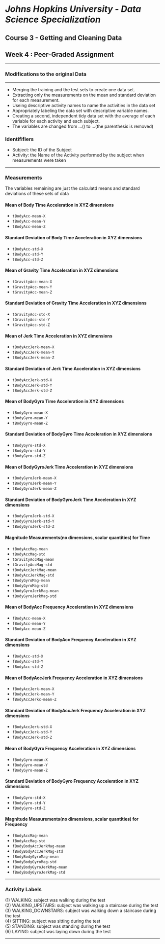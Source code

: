 # *Johns Hopkins University - Data Science Specialization*
## Course 3 - Getting and Cleaning Data
## Week 4 : Peer-Graded Assignment
***
### Modifications to the original Data
***
* Merging the training and the test sets to create one data set.
* Extracting only the measurements on the mean and standard deviation for each measurement.
* Useing descriptive activity names to name the activities in the data set
* Appropriately labeling the data set with descriptive variable names.
* Creating a second, independent tidy data set with the average of each variable for each activity and each subject.
* The variables are changed from ...() to ...(the parenthesis is removed)

### Identififiers

* Subject: the ID of the Subject
* Activity: the Name of the Activity performed by the subject when measurements were taken

***

### Measurements
The variables remaining are just the calculatd means and standard deviations of these sets of data

#### Mean of Body Time Acceleration in XYZ dimensions

* `tBodyAcc-mean-X`
* `tBodyAcc-mean-Y`
* `tBodyAcc-mean-Z`

#### Standard Deviation of Body Time Acceleration in XYZ dimensions

* `tBodyAcc-std-X`
* `tBodyAcc-std-Y`
* `tBodyAcc-std-Z`

#### Mean of Gravity Time Acceleration in XYZ dimensions

* `tGravityAcc-mean-X`
* `tGravityAcc-mean-Y`
* `tGravityAcc-mean-Z`

#### Standard Deviation of Gravity Time Acceleration in XYZ dimensions

* `tGravityAcc-std-X`
* `tGravityAcc-std-Y`
* `tGravityAcc-std-Z`

#### Mean of Jerk Time Acceleration in XYZ dimensions

* `tBodyAccJerk-mean-X`
* `tBodyAccJerk-mean-Y`
* `tBodyAccJerk-mean-Z`

#### Standard Deviation of Jerk Time Acceleration in XYZ dimensions

* `tBodyAccJerk-std-X`
* `tBodyAccJerk-std-Y`
* `tBodyAccJerk-std-Z`

#### Mean of BodyGyro Time Acceleration in XYZ dimensions

* `tBodyGyro-mean-X`
* `tBodyGyro-mean-Y`
* `tBodyGyro-mean-Z`

#### Standard Deviation of BodyGyro Time Acceleration in XYZ dimensions

* `tBodyGyro-std-X`
* `tBodyGyro-std-Y`
* `tBodyGyro-std-Z`

#### Mean of BodyGyroJerk Time Acceleration in XYZ dimensions

* `tBodyGyroJerk-mean-X`
* `tBodyGyroJerk-mean-Y`
* `tBodyGyroJerk-mean-Z`

#### Standard Deviation of BodyGyroJerk Time Acceleration in XYZ dimensions

* `tBodyGyroJerk-std-X`
* `tBodyGyroJerk-std-Y`
* `tBodyGyroJerk-std-Z`

#### Magnitude Measurements(no dimensions, scalar quantities) for Time

* `tBodyAccMag-mean`
* `tBodyAccMag-std`
* `tGravityAccMag-mean`
* `tGravityAccMag-std`
* `tBodyAccJerkMag-mean`
* `tBodyAccJerkMag-std`
* `tBodyGyroMag-mean`
* `tBodyGyroMag-std`
* `tBodyGyroJerkMag-mean`
* `tBodyGyroJerkMag-std`

#### Mean of BodyAcc Frequency Acceleration in XYZ dimensions

* `fBodyAcc-mean-X`
* `fBodyAcc-mean-Y`
* `fBodyAcc-mean-Z`

#### Standard Deviation of BodyAcc Frequency Acceleration in XYZ dimensions

* `fBodyAcc-std-X`
* `fBodyAcc-std-Y`
* `fBodyAcc-std-Z`

#### Mean of BodyAccJerk Frequency Acceleration in XYZ dimensions

* `fBodyAccJerk-mean-X`
* `fBodyAccJerk-mean-Y`
* `fBodyAccJerkc-mean-Z`

#### Standard Deviation of BodyAccJerk Frequency Acceleration in XYZ dimensions

* `fBodyAccJerk-std-X`
* `fBodyAccJerk-std-Y`
* `fBodyAccJerk-std-Z`

#### Mean of BodyGyro Frequency Acceleration in XYZ dimensions

* `fBodyGyro-mean-X`
* `fBodyGyro-mean-Y`
* `fBodyGyro-mean-Z`

#### Standard Deviation of BodyGyro Frequency Acceleration in XYZ dimensions

* `fBodyGyro-std-X`
* `fBodyGyro-std-Y`
* `fBodyGyro-std-Z`

#### Magnitude Measurements(no dimensions, scalar quantities) for Frequency

* `fBodyAccMag-mean`
* `fBodyAccMag-std`
* `fBodyBodyAccJerkMag-mean`
* `fBodyBodyAccJerkMag-std`
* `fBodyBodyGyroMag-mean`
* `fBodyBodyGyroMag-std`
* `fBodyBodyGyroJerkMag-mean`
* `fBodyBodyGyroJerkMag-std`


***

### Activity Labels

(1) WALKING: subject was walking during the test  
(2) WALKING_UPSTAIRS: subject was walking up a staircase during the test  
(3) WALKING_DOWNSTAIRS: subject was walking down a staircase during the test  
(4) SITTING: subject was sitting during the test  
(5) STANDING: subject was standing during the test  
(6) LAYING: subject was laying down during the test  

***

